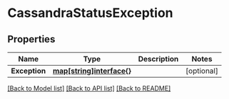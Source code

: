 # CassandraStatusException

## Properties

Name | Type | Description | Notes
------------ | ------------- | ------------- | -------------
**Exception** | [**map[string]interface{}**](.md) |  | [optional] 

[[Back to Model list]](../README.md#documentation-for-models) [[Back to API list]](../README.md#documentation-for-api-endpoints) [[Back to README]](../README.md)


